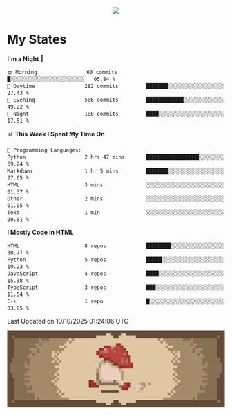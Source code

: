 
<p align="center">
  <a href="https://github.com/kittinan/spotify-github-profile">
    <img src="https://spotify-github-profile.kittinanx.com/api/view?uid=qgiw2ogctywitpjgfj8fu1nq5&cover_image=true&theme=novatorem&show_offline=false&background_color=121212&interchange=false&bar_color=53b14f&bar_color_cover=false" />
  </a>
</p>


# My States

<!--START_SECTION:waka-->
**I'm a Night 🦉** 

```text
🌞 Morning                60 commits          █░░░░░░░░░░░░░░░░░░░░░░░░   05.84 % 
🌆 Daytime                282 commits         ███████░░░░░░░░░░░░░░░░░░   27.43 % 
🌃 Evening                506 commits         ████████████░░░░░░░░░░░░░   49.22 % 
🌙 Night                  180 commits         ████░░░░░░░░░░░░░░░░░░░░░   17.51 % 
```


📊 **This Week I Spent My Time On** 

```text
💬 Programming Languages: 
Python                   2 hrs 47 mins       █████████████████░░░░░░░░   69.24 % 
Markdown                 1 hr 5 mins         ███████░░░░░░░░░░░░░░░░░░   27.05 % 
HTML                     3 mins              ░░░░░░░░░░░░░░░░░░░░░░░░░   01.37 % 
Other                    2 mins              ░░░░░░░░░░░░░░░░░░░░░░░░░   01.05 % 
Text                     1 min               ░░░░░░░░░░░░░░░░░░░░░░░░░   00.81 % 
```

**I Mostly Code in HTML** 

```text
HTML                     8 repos             ████████░░░░░░░░░░░░░░░░░   30.77 % 
Python                   5 repos             █████░░░░░░░░░░░░░░░░░░░░   19.23 % 
JavaScript               4 repos             ████░░░░░░░░░░░░░░░░░░░░░   15.38 % 
TypeScript               3 repos             ███░░░░░░░░░░░░░░░░░░░░░░   11.54 % 
C++                      1 repo              █░░░░░░░░░░░░░░░░░░░░░░░░   03.85 % 
```




 Last Updated on 10/10/2025 01:24:06 UTC
<!--END_SECTION:waka-->

<p align="center"> 
  <img src="walking-mushroom.webp" width="945">
</p>

